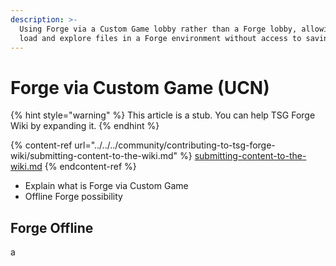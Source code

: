 ```yaml
---
description: >-
  Using Forge via a Custom Game lobby rather than a Forge lobby, allowing you to
  load and explore files in a Forge environment without access to saving.
---
```


# Forge via Custom Game (UCN)

{% hint style="warning" %}
This article is a stub. You can help TSG Forge Wiki by expanding it.
{% endhint %}

{% content-ref url="../../../community/contributing-to-tsg-forge-wiki/submitting-content-to-the-wiki.md" %}
[submitting-content-to-the-wiki.md](../../../community/contributing-to-tsg-forge-wiki/submitting-content-to-the-wiki.md)
{% endcontent-ref %}

* Explain what is Forge via Custom Game
* Offline Forge possibility

## Forge Offline

a
